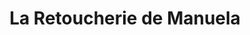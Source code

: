 ---
title: "La Retoucherie de Manuela"
url: /caracas/la-retoucherie-de-manuela-suapure/
shop: sastre
---